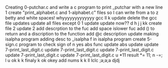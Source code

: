 Creating 0-putchar.c and write a c program to print _putchar with a new line
1
create "print_alphabet.c and 1-alphabet.c" files so I can write from a to z
betty and white spaces! whyyyyyyyyyyyyy
gcc
ll
k
update
delete the gcc file
updates
update all files except 0
1
update
update
now??
d
h
j
j
kk
create file 2
update 2
add descrption to the fuc
add space
islower fuc
add () to return and a discription to the function
add @c description
update
making isalpha program
adding desc to _isalpha f in isalpha program
create 5-sign.c program to check sign of n
yes
abs func
update abs
update
update
7-print_last_digit.c
update  7-print_last_digit.c
update  7-print_last_digit.c
update  7-print_last_digit.c
update  7-print_last_digit.c
u
*11
result *= 11;
n -=;
l
u
ok
k
k
finaly
k
ok
okey
add nums
k
k
ll
lclc
;a;a;a
djdj
